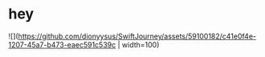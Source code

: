 #  hey
 
![](https://github.com/dionyysus/SwiftJourney/assets/59100182/c41e0f4e-1207-45a7-b473-eaec591c539c | width=100)


